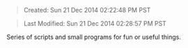 > Created:            Sun 21 Dec 2014 02:22:48 PM PST

> Last Modified:      Sun 21 Dec 2014 02:28:57 PM PST

Series of scripts and small programs for fun or useful things.























